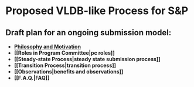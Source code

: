 # Proposed VLDB-like Process for S&P

## Draft plan for an ongoing submission model:
* **[Philosophy and Motivation](motivation.md)**
* **[[Roles in Program Committee|pc roles]]**
* **[[Steady-state Process|steady state submission process]]**
* **[[Transition Process|transition process]]**
* **[[Observations|benefits and observations]]**
* **[[F.A.Q.|FAQ]]**

